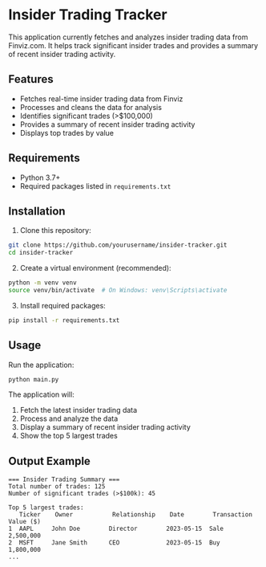 # Insider Trading Tracker

This application currently fetches and analyzes insider trading data from Finviz.com. It helps track significant insider trades and provides a summary of recent insider trading activity. 

## Features

- Fetches real-time insider trading data from Finviz
- Processes and cleans the data for analysis
- Identifies significant trades (>$100,000)
- Provides a summary of recent insider trading activity
- Displays top trades by value

## Requirements

- Python 3.7+
- Required packages listed in `requirements.txt`

## Installation

1. Clone this repository:
```bash
git clone https://github.com/yourusername/insider-tracker.git
cd insider-tracker
```

2. Create a virtual environment (recommended):
```bash
python -m venv venv
source venv/bin/activate  # On Windows: venv\Scripts\activate
```

3. Install required packages:
```bash
pip install -r requirements.txt
```

## Usage

Run the application:
```bash
python main.py
```

The application will:
1. Fetch the latest insider trading data
2. Process and analyze the data
3. Display a summary of recent insider trading activity
4. Show the top 5 largest trades

## Output Example

```
=== Insider Trading Summary ===
Total number of trades: 125
Number of significant trades (>$100k): 45

Top 5 largest trades:
   Ticker    Owner           Relationship    Date        Transaction    Value ($)
1  AAPL     John Doe        Director        2023-05-15  Sale          2,500,000
2  MSFT     Jane Smith      CEO             2023-05-15  Buy           1,800,000
...
```